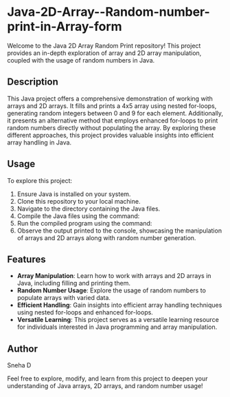 # Java-2D-Array--Random-number-print-in-Array-form


Welcome to the Java 2D Array Random Print repository! This project provides an in-depth exploration of array and 2D array manipulation, coupled with the usage of random numbers in Java.

## Description

This Java project offers a comprehensive demonstration of working with arrays and 2D arrays. It fills and prints a 4x5 array using nested for-loops, generating random integers between 0 and 9 for each element. Additionally, it presents an alternative method that employs enhanced for-loops to print random numbers directly without populating the array. By exploring these different approaches, this project provides valuable insights into efficient array handling in Java.

## Usage

To explore this project:

1. Ensure Java is installed on your system.
2. Clone this repository to your local machine.
3. Navigate to the directory containing the Java files.
4. Compile the Java files using the command:
5. Run the compiled program using the command:
6. Observe the output printed to the console, showcasing the manipulation of arrays and 2D arrays along with random number generation.

## Features

- **Array Manipulation**: Learn how to work with arrays and 2D arrays in Java, including filling and printing them.
- **Random Number Usage**: Explore the usage of random numbers to populate arrays with varied data.
- **Efficient Handling**: Gain insights into efficient array handling techniques using nested for-loops and enhanced for-loops.
- **Versatile Learning**: This project serves as a versatile learning resource for individuals interested in Java programming and array manipulation.

## Author

Sneha D

Feel free to explore, modify, and learn from this project to deepen your understanding of Java arrays, 2D arrays, and random number usage!

